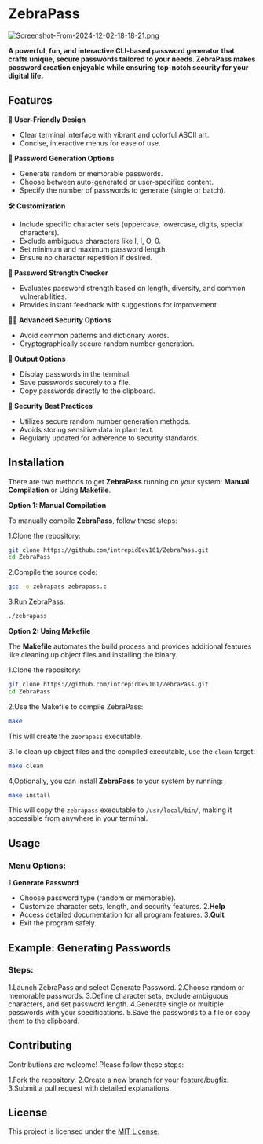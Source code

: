 
# ZebraPass

[![Screenshot-From-2024-12-02-18-18-21.png](https://i.postimg.cc/CMsp9sbL/Screenshot-From-2024-12-02-18-18-21.png)](https://postimg.cc/BtbzKDhd)

**A powerful, fun, and interactive CLI-based password generator that crafts unique, secure passwords tailored to your needs. ZebraPass makes password creation enjoyable while ensuring top-notch security for your digital life.**

## Features
**🎨 User-Friendly Design**
- Clear terminal interface with vibrant and colorful ASCII art.
- Concise, interactive menus for ease of use.

**🔑 Password Generation Options**
- Generate random or memorable passwords.
- Choose between auto-generated or user-specified content.
- Specify the number of passwords to generate (single or batch).

**🛠️ Customization**
- Include specific character sets (uppercase, lowercase, digits, special characters).
- Exclude ambiguous characters like I, l, O, 0.
- Set minimum and maximum password length.
- Ensure no character repetition if desired.

**🧠 Password Strength Checker**
- Evaluates password strength based on length, diversity, and common vulnerabilities.
- Provides instant feedback with suggestions for improvement.

**🕵️‍♂️ Advanced Security Options**
- Avoid common patterns and dictionary words.
- Cryptographically secure random number generation.

**💾 Output Options**
- Display passwords in the terminal.
- Save passwords securely to a file.
- Copy passwords directly to the clipboard.

**🔐 Security Best Practices**
- Utilizes secure random number generation methods.
- Avoids storing sensitive data in plain text.
- Regularly updated for adherence to security standards.

## Installation
There are two methods to get **ZebraPass** running on your system: **Manual Compilation** or Using **Makefile**.

**Option 1: Manual Compilation**

To manually compile **ZebraPass**, follow these steps:

1.Clone the repository:

```bash
git clone https://github.com/intrepidDev101/ZebraPass.git
cd ZebraPass
```

2.Compile the source code:

```bash
gcc -o zebrapass zebrapass.c
```

3.Run ZebraPass:

```bash
./zebrapass
```

**Option 2: Using Makefile**

The **Makefile** automates the build process and provides additional features like cleaning up object files and installing the binary.

1.Clone the repository:

```bash
git clone https://github.com/intrepidDev101/ZebraPass.git
cd ZebraPass
```

2.Use the Makefile to compile ZebraPass:

```bash
make
```

This will create the `zebrapass` executable.

3.To clean up object files and the compiled executable, use the `clean` target:

```bash
make clean
```

4,Optionally, you can install **ZebraPass** to your system by running:

```bash
make install
```

This will copy the `zebrapass` executable to `/usr/local/bin/`, making it accessible from anywhere in your terminal.

## Usage
### Menu Options:
1.**Generate Password**
- Choose password type (random or memorable).
- Customize character sets, length, and security features.
2.**Help**
- Access detailed documentation for all program features.
3.**Quit**
- Exit the program safely.


## Example: Generating Passwords
### Steps:
1.Launch ZebraPass and select Generate Password.
2.Choose random or memorable passwords.
3.Define character sets, exclude ambiguous characters, and set password length.
4.Generate single or multiple passwords with your specifications.
5.Save the passwords to a file or copy them to the clipboard.


## Contributing
Contributions are welcome! Please follow these steps:

1.Fork the repository.
2.Create a new branch for your feature/bugfix.
3.Submit a pull request with detailed explanations.

## License
This project is licensed under the [MIT License](#MITLICENSE).

